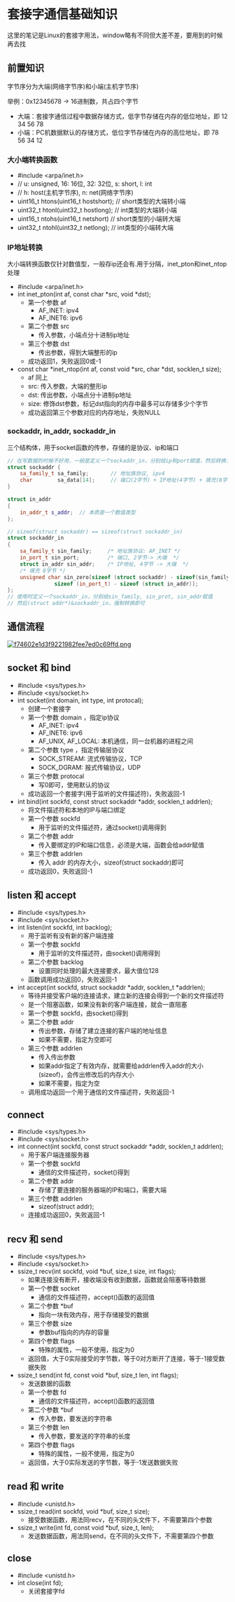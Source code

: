 # 套接字通信基础知识

这里的笔记是Linux的套接字用法，window略有不同但大差不差，要用到的时候再去找

## 前置知识

字节序分为大端(网络字节序)和小端(主机字节序)

举例：0x12345678 -> 16进制数，共占四个字节    
* 大端：套接字通信过程中数据存储方式，低字节存储在内存的低位地址，即 12 34 56 78
* 小端：PC机数据默认的存储方式，低位字节存储在内存的高位地址，即 78 56 34 12

### 大小端转换函数
* #include <arpa/inet.h>
* // u: unsigned, 16: 16位, 32: 32位, s: short, l: int
* // h: host(主机字节序), n: net(网络字节序)
* uint16_t htons(uint16_t hostshort);	 // short类型的大端转小端
* uint32_t htonl(uint32_t hostlong);	 // int类型的大端转小端
* uint16_t ntohs(uint16_t netshort)    // short类型的小端转大端
* uint32_t ntohl(uint32_t netlong);    // int类型的小端转大端

### IP地址转换

大小端转换函数仅针对数值型，一般存ip还会有.用于分隔，inet_pton和inet_ntop处理

* #include <arpa/inet.h>
* int inet_pton(int af, const char *src, void *dst);
    * 第一个参数 af
        *  AF_INET: ipv4
        *  AF_INET6: ipv6
    * 第二个参数 src
        * 传入参数，小端点分十进制ip地址
    * 第三个参数 dst
        * 传出参数，得到大端整形的ip
    *  成功返回1，失败返回0或-1
* const char *inet_ntop(int af, const void *src, char *dst, socklen_t size);
    * af 同上
    * src: 传入参数，大端的整形ip
    * dst: 传出参数，小端点分十进制ip地址
    * size: 修饰dst参数，标记dst指向的内存中最多可以存储多少个字节
    * 成功返回第三个参数对应的内存地址，失败NULL

### sockaddr, in_addr, sockaddr_in

三个结构体，用于socket函数的传参，存储的是协议、ip和端口

```c++
// 在写数据的时候不好用，一般是定义一个sockaddr_in，分别给ip和port赋值，然后转换为sockaddr
struct sockaddr {
	sa_family_t sa_family;       // 地址族协议, ipv4
	char        sa_data[14];     // 端口(2字节) + IP地址(4字节) + 填充(8字节)
}

struct in_addr
{
    in_addr_t s_addr;  // 本质是一个数值类型
};  

// sizeof(struct sockaddr) == sizeof(struct sockaddr_in)
struct sockaddr_in
{
    sa_family_t sin_family;		/* 地址族协议: AF_INET */
    in_port_t sin_port;         /* 端口, 2字节-> 大端  */
    struct in_addr sin_addr;    /* IP地址, 4字节 -> 大端  */
    /* 填充 8字节 */
    unsigned char sin_zero[sizeof (struct sockaddr) - sizeof(sin_family) -
               sizeof (in_port_t) - sizeof (struct in_addr)];
}; 
// 使用时定义一个sockaddr_in，分别给sin_family, sin_prot, sin_addr赋值
// 然后(struct addr*)&sockaddr_in，强制转换即可
```

## 通信流程

[![f74602e1d3f9221982fee7ed0c69ffd.png](https://i.postimg.cc/cJZY72hH/f74602e1d3f9221982fee7ed0c69ffd.png)](https://postimg.cc/hXyfcCHW)

## socket 和 bind
  
* #include <sys/types.h>
* #include <sys/socket.h>
* int socket(int domain, int type, int protocal);
    * 创建一个套接字
    * 第一个参数 domain ，指定ip协议
        * AF_INET: ipv4
        * AF_INET6: ipv6
        * AF_UNIX, AF_LOCAL: 本机通信，同一台机器的进程之间
    * 第二个参数 type ，指定传输层协议
        * SOCK_STREAM: 流式传输协议，TCP
        * SOCK_DGRAM: 报式传输协议，UDP
    * 第三个参数 protocal
        * 写0即可，使用默认的协议
    * 成功返回一个套接字(用于监听的文件描述符)，失败返回-1
* int bind(int sockfd, const struct sockaddr *addr, socklen_t addrlen);
    * 将文件描述符和本地的IP与端口绑定
    * 第一个参数 sockfd
        * 用于监听的文件描述符，通过socket()调用得到
    * 第二个参数 addr
        * 传入要绑定的IP和端口信息，必须是大端，函数会给addr赋值
    * 第三个参数 addrlen
        * 传入 addr 的内存大小，sizeof(struct sockaddr)即可
    * 成功返回0，失败返回-1

## listen 和 accept

* #include <sys/types.h>
* #include <sys/socket.h>
* int listen(int sockfd, int backlog);
    * 用于监听有没有新的客户端连接
    * 第一个参数 sockfd
        * 用于监听的文件描述符，由socket()调用得到
    * 第二个参数 backlog
        * 设置同时处理的最大连接要求，最大值位128
    * 函数调用成功返回0，失败返回-1
* int accept(int sockfd, struct sockaddr *addr, socklen_t *addrlen);
    * 等待并接受客户端的连接请求，建立新的连接会得到一个新的文件描述符
    * 是一个阻塞函数，如果没有新的客户端连接，就会一直阻塞
    * 第一个参数 sockfd，由socket()得到
    * 第二个参数 addr
        * 传出参数，存储了建立连接的客户端的地址信息
        * 如果不需要，指定为空即可
    * 第三个参数 addrlen
        * 传入传出参数
        * 如果addr指定了有效内存，就需要给addrlen传入addr的大小(sizeof)，会传出修改后的内存大小
        * 如果不需要，指定为空
    * 调用成功返回一个用于通信的文件描述符，失败返回-1
 
## connect
* #include <sys/types.h>
* #include <sys/socket.h>
* int connect(int sockfd, const struct sockaddr *addr, socklen_t addrlen);
    * 用于客户端连接服务器
    * 第一个参数 sockfd
        * 通信的文件描述符，socket()得到
    * 第二个参数 addr
        * 存储了要连接的服务器端的IP和端口，需要大端
    * 第三个参数 addrlen
        * sizeof(struct addr);
    * 连接成功返回0，失败返回-1
 
## recv 和 send
* #include <sys/types.h>
* #include <sys/socket.h>
* ssize_t recv(int sockfd, void *buf, size_t size, int flags);
   * 如果连接没有断开，接收端没有收到数据，函数就会阻塞等待数据
   * 第一个参数 socket
      * 通信的文件描述符，accept()函数的返回值
   * 第二个参数 *buf
      * 指向一块有效内存，用于存储接受的数据
   * 第三个参数 size
      * 参数buf指向的内存的容量
   * 第四个参数 flags
      * 特殊的属性，一般不使用，指定为0
   * 返回值，大于0实际接受的字节数，等于0对方断开了连接，等于-1接受数据失败
* ssize_t send(int fd, const void *buf, size_t len, int flags);
   * 发送数据的函数
   * 第一个参数 fd
      * 通信的文件描述符，accept()函数的返回值
   * 第二个参数 *buf
      * 传入参数，要发送的字符串
   * 第三个参数 len
      * 传入参数，要发送的字符串的长度
   * 第四个参数 flags
      * 特殊的属性，一般不使用，指定为0
   * 返回值，大于0实际发送的字节数，等于-1发送数据失败

## read 和 write
* #include <unistd.h>
* ssize_t read(int sockfd, void *buf, size_t size);
   * 接受数据函数，用法同recv，在不同的头文件下，不需要第四个参数
* ssize_t write(int fd, const void *buf, size_t, len);
   * 发送数据函数，用法同send，在不同的头文件下，不需要第四个参数

## close
* #include <unistd.h>
* int close(int fd);
   * 关闭套接字fd

